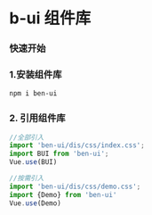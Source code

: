 # b-ui 组件库

### 快速开始

### 1.安装组件库
```bash
npm i ben-ui
```

### 2. 引用组件库
```javascript
//全部引入
import 'ben-ui/dis/css/index.css';
import BUI from 'ben-ui';
Vue.use(BUI)

//按需引入
import 'ben-ui/dis/css/demo.css';
import {Demo} from 'ben-ui'
Vue.use(Demo)
```